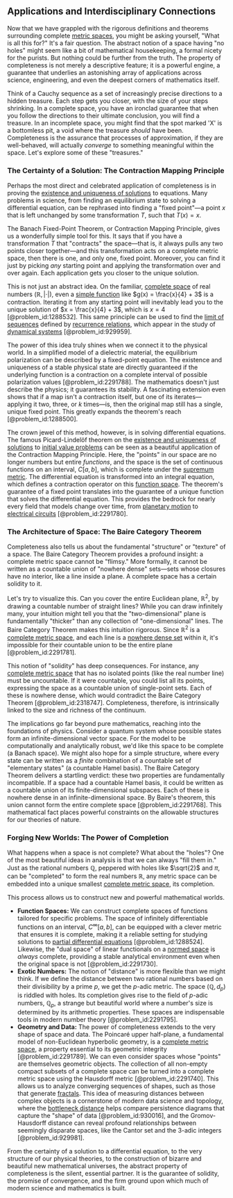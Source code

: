 ## Applications and Interdisciplinary Connections

Now that we have grappled with the rigorous definitions and theorems surrounding complete [metric spaces](@article_id:138366), you might be asking yourself, "What is all this for?" It's a fair question. The abstract notion of a space having "no holes" might seem like a bit of mathematical housekeeping, a formal nicety for the purists. But nothing could be further from the truth. The property of completeness is not merely a descriptive feature; it is a powerful engine, a guarantee that underlies an astonishing array of applications across science, engineering, and even the deepest corners of mathematics itself.

Think of a Cauchy sequence as a set of increasingly precise directions to a hidden treasure. Each step gets you closer, with the size of your steps shrinking. In a complete space, you have an ironclad guarantee that when you follow the directions to their ultimate conclusion, you will find a treasure. In an incomplete space, you might find that the spot marked 'X' is a bottomless pit, a void where the treasure *should* have been. Completeness is the assurance that processes of approximation, if they are well-behaved, will actually *converge* to something meaningful within the space. Let's explore some of these "treasures."

### The Certainty of a Solution: The Contraction Mapping Principle

Perhaps the most direct and celebrated application of completeness is in proving the [existence and uniqueness of solutions](@article_id:176912) to equations. Many problems in science, from finding an equilibrium state to solving a differential equation, can be rephrased into finding a "fixed point"—a point $x$ that is left unchanged by some transformation $T$, such that $T(x) = x$.

The Banach Fixed-Point Theorem, or Contraction Mapping Principle, gives us a wonderfully simple tool for this. It says that if you have a transformation $T$ that "contracts" the space—that is, it always pulls any two points closer together—and this transformation acts on a complete metric space, then there is one, and only one, fixed point. Moreover, you can find it just by picking *any* starting point and applying the transformation over and over again. Each application gets you closer to the unique solution.

This is not just an abstract idea. On the familiar, [complete space](@article_id:159438) of real numbers $(\mathbb{R}, |\cdot|)$, even a [simple function](@article_id:160838) like $g(x) = \frac{x}{4} + 3$ is a contraction. Iterating it from any starting point will inevitably lead you to the unique solution of $x = \frac{x}{4} + 3$, which is $x=4$ [@problem_id:1288532]. This same principle can be used to find the [limit of sequences](@article_id:158745) defined by [recurrence relations](@article_id:276118), which appear in the study of [dynamical systems](@article_id:146147) [@problem_id:929959].

The power of this idea truly shines when we connect it to the physical world. In a simplified model of a dielectric material, the equilibrium polarization can be described by a fixed-point equation. The existence and uniqueness of a stable physical state are directly guaranteed if the underlying function is a contraction on a complete interval of possible polarization values [@problem_id:2291788]. The mathematics doesn't just describe the physics; it guarantees its stability. A fascinating extension even shows that if a map isn't a contraction itself, but one of its iterates—applying it two, three, or $k$ times—is, then the original map still has a single, unique fixed point. This greatly expands the theorem's reach [@problem_id:1288500].

The crown jewel of this method, however, is in solving differential equations. The famous Picard-Lindelöf theorem on the [existence and uniqueness of solutions](@article_id:176912) to [initial value problems](@article_id:144126) can be seen as a beautiful application of the Contraction Mapping Principle. Here, the "points" in our space are no longer numbers but entire *functions*, and the space is the set of continuous functions on an interval, $C[a, b]$, which is complete under the [supremum metric](@article_id:142189). The differential equation is transformed into an integral equation, which defines a contraction operator on this [function space](@article_id:136396). The theorem's guarantee of a fixed point translates into the guarantee of a unique function that solves the differential equation. This provides the bedrock for nearly every field that models change over time, from [planetary motion](@article_id:170401) to [electrical circuits](@article_id:266909) [@problem_id:2291780].

### The Architecture of Space: The Baire Category Theorem

Completeness also tells us about the fundamental "structure" or "texture" of a space. The Baire Category Theorem provides a profound insight: a complete metric space cannot be "flimsy." More formally, it cannot be written as a countable union of "nowhere dense" sets—sets whose closures have no interior, like a line inside a plane. A complete space has a certain solidity to it.

Let's try to visualize this. Can you cover the entire Euclidean plane, $\mathbb{R}^2$, by drawing a countable number of straight lines? While you can draw infinitely many, your intuition might tell you that the "two-dimensional" plane is fundamentally "thicker" than any collection of "one-dimensional" lines. The Baire Category Theorem makes this intuition rigorous. Since $\mathbb{R}^2$ is a [complete metric space](@article_id:139271), and each line is a [nowhere dense set](@article_id:145199) within it, it's impossible for their countable union to be the entire plane [@problem_id:2291781].

This notion of "solidity" has deep consequences. For instance, any [complete metric space](@article_id:139271) that has no isolated points (like the real number line) must be uncountable. If it were countable, you could list all its points, expressing the space as a countable union of single-point sets. Each of these is nowhere dense, which would contradict the Baire Category Theorem [@problem_id:2318747]. Completeness, therefore, is intrinsically linked to the size and richness of the continuum.

The implications go far beyond pure mathematics, reaching into the foundations of physics. Consider a quantum system whose possible states form an infinite-dimensional vector space. For the model to be computationally and analytically robust, we'd like this space to be complete (a Banach space). We might also hope for a simple structure, where every state can be written as a *finite* combination of a countable set of "elementary states" (a countable Hamel basis). The Baire Category Theorem delivers a startling verdict: these two properties are fundamentally incompatible. If a space had a countable Hamel basis, it could be written as a countable union of its finite-dimensional subspaces. Each of these is nowhere dense in an infinite-dimensional space. By Baire's theorem, this union cannot form the entire complete space [@problem_id:2291768]. This mathematical fact places powerful constraints on the allowable structures for our theories of nature.

### Forging New Worlds: The Power of Completion

What happens when a space is not complete? What about the "holes"? One of the most beautiful ideas in analysis is that we can always "fill them in." Just as the rational numbers $\mathbb{Q}$, peppered with holes like $\sqrt{2}$ and $\pi$, can be "completed" to form the real numbers $\mathbb{R}$, any metric space can be embedded into a unique smallest [complete metric space](@article_id:139271), its completion.

This process allows us to construct new and powerful mathematical worlds.
-   **Function Spaces:** We can construct complete spaces of functions tailored for specific problems. The space of infinitely differentiable functions on an interval, $C^\infty[a,b]$, can be equipped with a clever metric that ensures it is complete, making it a reliable setting for studying solutions to [partial differential equations](@article_id:142640) [@problem_id:1288524]. Likewise, the "dual space" of linear functionals on a [normed space](@article_id:157413) is *always* complete, providing a stable analytical environment even when the original space is not [@problem_id:2291730].
-   **Exotic Numbers:** The notion of "distance" is more flexible than we might think. If we define the distance between two rational numbers based on their divisibility by a prime $p$, we get the $p$-adic metric. The space $(\mathbb{Q}, d_p)$ is riddled with holes. Its completion gives rise to the field of $p$-adic numbers, $\mathbb{Q}_p$, a strange but beautiful world where a number's size is determined by its arithmetic properties. These spaces are indispensable tools in modern number theory [@problem_id:2291795].
-   **Geometry and Data:** The power of completeness extends to the very shape of space and data. The Poincaré upper half-plane, a fundamental model of non-Euclidean hyperbolic geometry, is a [complete metric space](@article_id:139271), a property essential to its geometric integrity [@problem_id:2291789]. We can even consider spaces whose "points" are themselves geometric objects. The collection of all non-empty compact subsets of a complete space can be turned into a complete metric space using the Hausdorff metric [@problem_id:2291740]. This allows us to analyze converging sequences of shapes, such as those that generate [fractals](@article_id:140047). This idea of measuring distances between complex objects is a cornerstone of modern data science and topology, where the [bottleneck distance](@article_id:272563) helps compare persistence diagrams that capture the "shape" of data [@problem_id:930016], and the Gromov-Hausdorff distance can reveal profound relationships between seemingly disparate spaces, like the Cantor set and the 3-adic integers [@problem_id:929981].

From the certainty of a solution to a differential equation, to the very structure of our physical theories, to the construction of bizarre and beautiful new mathematical universes, the abstract property of completeness is the silent, essential partner. It is the guarantee of solidity, the promise of convergence, and the firm ground upon which much of modern science and mathematics is built.